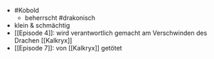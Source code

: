 - #Kobold 
	- beherrscht #drakonisch
- klein & schmächtig
- [[Episode 4]]: wird verantwortlich gemacht am Verschwinden des Drachen [[Kalkryx]] 
- [[Episode 7]]: von [[Kalkryx]] getötet